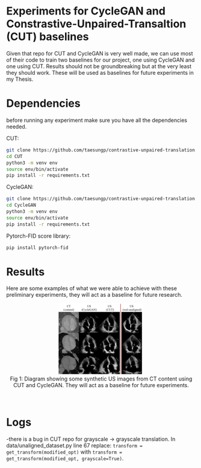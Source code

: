 # Experiments for CycleGAN and Constrastive-Unpaired-Transaltion (CUT) baselines

Given that repo for CUT and CycleGAN is very well made, we can use most of their code to train two baselines for our project, one using CycleGAN and one using CUT. Results should not be groundbreaking but at the very least they should work. These will be used as baselines for future experiments in my Thesis.

# Dependencies

before running any experiment make sure you have all the dependencies needed.

CUT:
```bash
git clone https://github.com/taesungp/contrastive-unpaired-translation CUT
cd CUT
python3 -m venv env
source env/bin/activate
pip install -r requirements.txt
```

CycleGAN:
```bash
git clone https://github.com/taesungp/contrastive-unpaired-translation CycleGAN
cd CycleGAN
python3 -m venv env
source env/bin/activate
pip install -r requirements.txt
```

Pytorch-FID score library:

```bash
pip install pytorch-fid
```

# Results

Here are some examples of what we were able to achieve with these preliminary experiments, they will act as a baseline for future research.

<div align="center">
    <img width="45%" src="readme_images/CT2USbaseline.pdf" alt="baseline results"
	title="baseline results"><br>
	Fig 1: Diagram showing some synthetic US images from CT content using CUT and CycleGAN. They will act as a baseline for future experiments.
</div><br><br>

# Logs

-there is a bug in CUT repo for grayscale -> grayscale translation. In data/unaligned_dataset.py line 67 replace: ```transform = get_transform(modified_opt)``` with ```transform = get_transform(modified_opt, grayscale=True)```.
